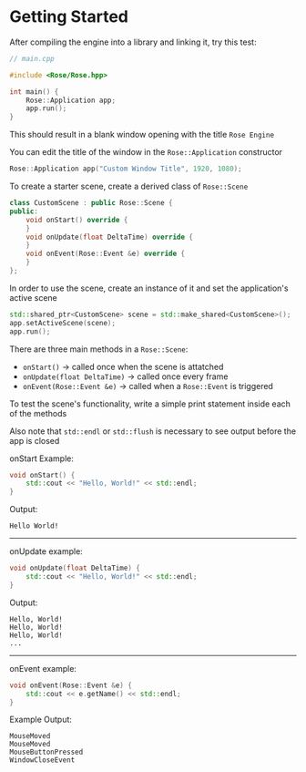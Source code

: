 
# Getting Started

After compiling the engine into a library and linking it, try this test:

```cpp
// main.cpp

#include <Rose/Rose.hpp>

int main() {
    Rose::Application app;
    app.run();
}
```
This should result in a blank window opening with the title ```Rose Engine```

You can edit the title of the window in the ```Rose::Application``` constructor
```cpp
Rose::Application app("Custom Window Title", 1920, 1080); 
```

To create a starter scene, create a derived class of ```Rose::Scene```
```cpp
class CustomScene : public Rose::Scene {
public:
	void onStart() override {
	}
	void onUpdate(float DeltaTime) override {
	}
	void onEvent(Rose::Event &e) override {
	}
};
```
In order to use the scene, create an instance of it and set the application's active scene
```cpp
std::shared_ptr<CustomScene> scene = std::make_shared<CustomScene>();
app.setActiveScene(scene);
app.run();
```
There are three main methods in a ```Rose::Scene```:
* ```onStart()``` -> called once when the scene is attatched
* ```onUpdate(float DeltaTime)``` -> called once every frame
* ```onEvent(Rose::Event &e)``` -> called when a ```Rose::Event``` is triggered

To test the scene's functionality, write a simple print statement inside each of the methods

Also note that ```std::endl``` or ```std::flush``` is necessary to see output before the app is closed

onStart Example:
```cpp
void onStart() {
	std::cout << "Hello, World!" << std::endl;
}
```
Output:
```
Hello World!
```
--------
onUpdate example:
```cpp
void onUpdate(float DeltaTime) {
	std::cout << "Hello, World!" << std::endl;
}
```
Output:
```
Hello, World!
Hello, World!
Hello, World! 
...
```
---
onEvent example:
```cpp
void onEvent(Rose::Event &e) {
	std::cout << e.getName() << std::endl;
}
```
Example Output:
```
MouseMoved
MouseMoved
MouseButtonPressed
WindowCloseEvent
```


